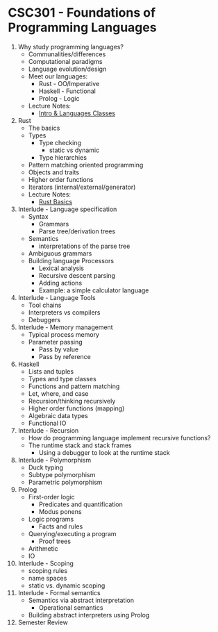 # CSC301 - Foundations of Programming Languages

1. Why study programming languages?
    * Communalities/differences
    * Computational paradigms
    * Language evolution/design
    * Meet our languages:
        * Rust - OO/Imperative
        * Haskell - Functional
        * Prolog - Logic
    * Lecture Notes:
        * [Intro & Languages Classes](notes/csc301-ln001.pdf)
1. Rust
    * The basics
    * Types
        * Type checking
            * static vs dynamic
        * Type hierarchies
    * Pattern matching oriented programming
    * Objects and traits
    * Higher order functions
    * Iterators (internal/external/generator)
    * Lecture Notes:
        * [Rust Basics](notes/csc301-ln002.pdf)
1. Interlude - Language specification
    * Syntax
        * Grammars
        * Parse tree/derivation trees
    * Semantics
        * interpretations of the parse tree
    * Ambiguous grammars
    * Building language Processors
        * Lexical analysis
        * Recursive descent parsing
        * Adding actions
        * Example: a simple calculator language
1. Interlude - Language Tools
    * Tool chains
    * Interpreters vs compilers
    * Debuggers
1. Interlude - Memory management
    * Typical process memory
    * Parameter passing
      * Pass by value
      * Pass by reference
1. Haskell
    * Lists and tuples
    * Types and type classes
    * Functions and pattern matching
    * Let, where, and case
    * Recursion/thinking recursively
    * Higher order functions (mapping)
    * Algebraic data types
    * Functional IO
1. Interlude - Recursion
    * How do programming language implement recursive functions?
    * The runtime stack and stack frames
      * Using a debugger to look at the runtime stack
1. Interlude - Polymorphism
    * Duck typing
    * Subtype polymorphism
    * Parametric polymorphism
1. Prolog
    * First-order logic
      * Predicates and quantification
      * Modus ponens
    * Logic programs
      * Facts and rules
    * Querying/executing a program
      * Proof trees
    * Arithmetic
    * IO
1. Interlude - Scoping
    * scoping rules
    * name spaces
    * static vs. dynamic scoping
1. Interlude - Formal semantics
    * Semantics via abstract interpretation
      * Operational semantics
    * Building abstract interpreters using Prolog
1. Semester Review
